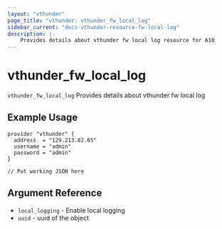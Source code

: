 ```yaml
---
layout: "vthunder"
page_title: "vthunder: vthunder_fw_local_log"
sidebar_current: "docs-vthunder-resource-fw-local-log"
description: |-
	Provides details about vthunder fw local log resource for A10
---
```


# vthunder\_fw\_local\_log

`vthunder_fw_local_log` Provides details about vthunder fw local log
## Example Usage


```hcl
provider "vthunder" {
  address  = "129.213.82.65"
  username = "admin"
  password = "admin"
}

// Put working JSON here
```

## Argument Reference

* `local_logging` - Enable local logging
* `uuid` - uuid of the object

